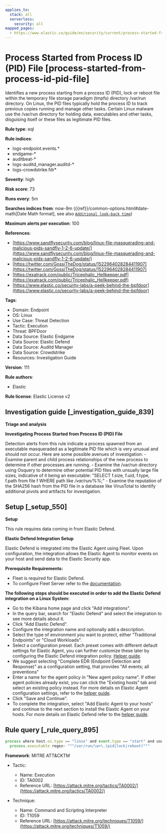 ```yaml
---
applies_to:
  stack: all
  serverless:
    security: all
mapped_pages:
  - https://www.elastic.co/guide/en/security/current/process-started-from-process-id-pid-file.html
---
```


# Process Started from Process ID (PID) File [process-started-from-process-id-pid-file]

Identifies a new process starting from a process ID (PID), lock or reboot file within the temporary file storage paradigm (tmpfs) directory /var/run directory. On Linux, the PID files typically hold the process ID to track previous copies running and manage other tasks. Certain Linux malware use the /var/run directory for holding data, executables and other tasks, disguising itself or these files as legitimate PID files.

**Rule type**: eql

**Rule indices**:

* logs-endpoint.events.*
* endgame-*
* auditbeat-*
* logs-auditd_manager.auditd-*
* logs-crowdstrike.fdr*

**Severity**: high

**Risk score**: 73

**Runs every**: 5m

**Searches indices from**: now-9m ({{ref}}/common-options.html#date-math[Date Math format], see also [`Additional look-back time`](docs-content://solutions/security/detect-and-alert/create-detection-rule.md#rule-schedule))

**Maximum alerts per execution**: 100

**References**:

* [https://www.sandflysecurity.com/blog/linux-file-masquerading-and-malicious-pids-sandfly-1-2-6-update/](https://www.sandflysecurity.com/blog/linux-file-masquerading-and-malicious-pids-sandfly-1-2-6-update/)
* [https://twitter.com/GossiTheDog/status/1522964028284411907](https://twitter.com/GossiTheDog/status/1522964028284411907)
* [https://exatrack.com/public/Tricephalic_Hellkeeper.pdf](https://exatrack.com/public/Tricephalic_Hellkeeper.pdf)
* [https://www.elastic.co/security-labs/a-peek-behind-the-bpfdoor](https://www.elastic.co/security-labs/a-peek-behind-the-bpfdoor)

**Tags**:

* Domain: Endpoint
* OS: Linux
* Use Case: Threat Detection
* Tactic: Execution
* Threat: BPFDoor
* Data Source: Elastic Endgame
* Data Source: Elastic Defend
* Data Source: Auditd Manager
* Data Source: Crowdstrike
* Resources: Investigation Guide

**Version**: 111

**Rule authors**:

* Elastic

**Rule license**: Elastic License v2

## Investigation guide [_investigation_guide_839]

**Triage and analysis**

**Investigating Process Started from Process ID (PID) File**

Detection alerts from this rule indicate a process spawned from an executable masqueraded as a legitimate PID file which is very unusual and should not occur. Here are some possible avenues of investigation: - Examine parent and child process relationships of the new process to determine if other processes are running. - Examine the /var/run directory using Osquery to determine other potential PID files with unsually large file sizes, indicative of it being an executable: "SELECT f.size, f.uid, f.type, f.path from file f WHERE path like */var/run/%%*;" - Examine the reputation of the SHA256 hash from the PID file in a database like VirusTotal to identify additional pivots and artifacts for investigation.


## Setup [_setup_550]

**Setup**

This rule requires data coming in from Elastic Defend.

**Elastic Defend Integration Setup**

Elastic Defend is integrated into the Elastic Agent using Fleet. Upon configuration, the integration allows the Elastic Agent to monitor events on your host and send data to the Elastic Security app.

**Prerequisite Requirements:**

* Fleet is required for Elastic Defend.
* To configure Fleet Server refer to the [documentation](docs-content://reference/ingestion-tools/fleet/fleet-server.md).

**The following steps should be executed in order to add the Elastic Defend integration on a Linux System:**

* Go to the Kibana home page and click "Add integrations".
* In the query bar, search for "Elastic Defend" and select the integration to see more details about it.
* Click "Add Elastic Defend".
* Configure the integration name and optionally add a description.
* Select the type of environment you want to protect, either "Traditional Endpoints" or "Cloud Workloads".
* Select a configuration preset. Each preset comes with different default settings for Elastic Agent, you can further customize these later by configuring the Elastic Defend integration policy. [Helper guide](docs-content://solutions/security/configure-elastic-defend/configure-an-integration-policy-for-elastic-defend.md).
* We suggest selecting "Complete EDR (Endpoint Detection and Response)" as a configuration setting, that provides "All events; all preventions"
* Enter a name for the agent policy in "New agent policy name". If other agent policies already exist, you can click the "Existing hosts" tab and select an existing policy instead. For more details on Elastic Agent configuration settings, refer to the [helper guide](docs-content://reference/ingestion-tools/fleet/agent-policy.md).
* Click "Save and Continue".
* To complete the integration, select "Add Elastic Agent to your hosts" and continue to the next section to install the Elastic Agent on your hosts. For more details on Elastic Defend refer to the [helper guide](docs-content://solutions/security/configure-elastic-defend/install-elastic-defend.md).


## Rule query [_rule_query_895]

```js
process where host.os.type == "linux" and event.type == "start" and user.id == "0" and
  process.executable regex~ """/var/run/\w+\.(pid|lock|reboot)"""
```

**Framework**: MITRE ATT&CKTM

* Tactic:

    * Name: Execution
    * ID: TA0002
    * Reference URL: [https://attack.mitre.org/tactics/TA0002/](https://attack.mitre.org/tactics/TA0002/)

* Technique:

    * Name: Command and Scripting Interpreter
    * ID: T1059
    * Reference URL: [https://attack.mitre.org/techniques/T1059/](https://attack.mitre.org/techniques/T1059/)



